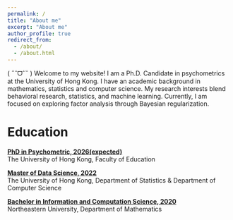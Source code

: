 ```yaml
---
permalink: /
title: "About me"
excerpt: "About me"
author_profile: true
redirect_from: 
  - /about/
  - /about.html
---
```



( ˶ˆᗜˆ˵ ) Welcome to my website! I am a Ph.D. Candidate in psychometrics at the University of Hong Kong. I have an academic background in mathematics, statistics and computer science. My research interests blend behavioral research, statistics, and machine learning. Currently, I am focused on exploring factor analysis through Bayesian regularization.




Education
======
<i class="fas fa-fw fa-graduation-cap"></i>  **[PhD in Psychometric, 2026(expected)](https://spsweb.edu.hku.hk/profile.php?sid=101483)**      
The University of Hong Kong, Faculty of Education

<i class="fas fa-fw fa-graduation-cap"></i> **[Master of Data Science, 2022](https://mdasc.cds.hku.hk)**      
The University of Hong Kong, Department of Statistics & Department of Computer Science

<i class="fas fa-fw fa-graduation-cap"></i> **[Bachelor in Information and Computation Science, 2020](http://cos.neu.edu.cn/math/8908/list.htm)**     
Northeastern University, Department of Mathematics
